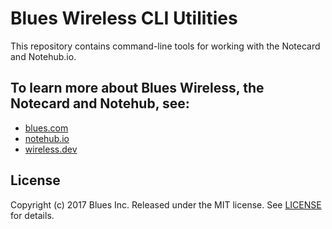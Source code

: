 Blues Wireless CLI Utilities
============================

This repository contains command-line tools for working with the Notecard and Notehub.io.

## To learn more about Blues Wireless, the Notecard and Notehub, see:

* [blues.com](https://blues.io)
* [notehub.io](https://notehub.io)
* [wireless.dev](https://wireless.dev)

## License

Copyright (c) 2017 Blues Inc. Released under the MIT license. See [LICENSE](LICENSE) for details.